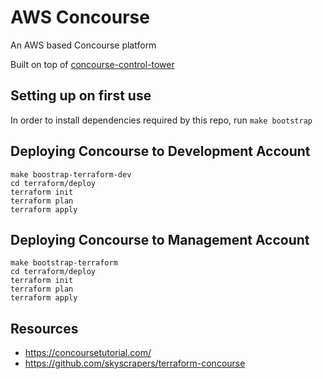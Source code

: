 # AWS Concourse

An AWS based Concourse platform

Built on top of [concourse-control-tower](https://github.com/dwp/concourse-control-tower)

## Setting up on first use

In order to install dependencies required by this repo, run `make bootstrap`

## Deploying Concourse to Development Account

```
make boostrap-terraform-dev
cd terraform/deploy
terraform init
terraform plan
terraform apply
```

## Deploying Concourse to Management Account

```
make bootstrap-terraform
cd terraform/deploy
terraform init
terraform plan
terraform apply
```

## Resources

* https://concoursetutorial.com/
* https://github.com/skyscrapers/terraform-concourse

